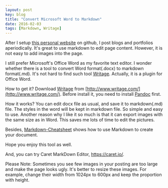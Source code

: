 ```yaml
---
layout: post
key: blog
title: "Convert Microsoft Word to Markdown"
date: 2016-02-03
tags: [Markdown, Writage]
---
```


After I setup [this personal website](http://jojozhuang.github.io/) on github, I post blogs and portfolios aperiodically. It's great to use markdown to edit page content. However, it is not easy to add images into the page.

I still prefer Microsoft's Office Word as my favorite text editor. I wonder whether there is a tool to convert Word format(.docx) to markdown format(.md). It's not hard to find such tool [Writage](http://www.writage.com/). Actually, it is a plugin for Office Word.

How to get it? Download [Writage](http://www.writage.com/) from [http://www.writage.com/](http://www.writage.com/). Before install it, you need to install [Pandoc](http://pandoc.org/installing.html) first.

How it works? You can edit docx file as usual, and save it to markdown(.md) file. The styles in the word will be kept in markdown file. So simple and easy to use. Another reason why I like it so much is that it can export images with the same size as in Word. This saves me lots of time to edit the pictures.

Besides, [Markdown-Cheatsheet](https://github.com/adam-p/markdown-here/wiki/Markdown-Cheatsheet) shows how to use Markdown to create your document.

Hope you enjoy this tool as well.

And, you can try Caret MarkDown Editor, https://caret.io/.

Please Note: Sometimes you see few images in your posting are too large and make the page looks ugly. It's better to resize these images. For example, change their width from 1024px to 600px and keep the proportion with height.
